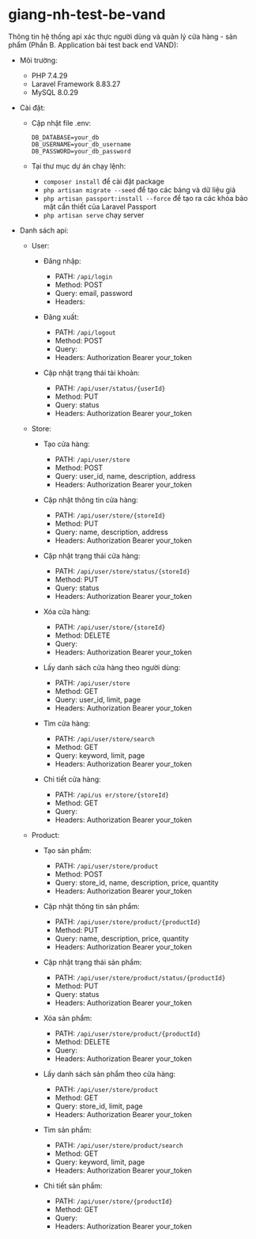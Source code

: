 # giang-nh-test-be-vand

Thông tin hệ thống api xác thực người dùng và quản lý cửa hàng - sản phẩm (Phần B. Application bài test back end VAND):

- Môi trường:
    - PHP 7.4.29
    - Laravel Framework 8.83.27
    - MySQL 8.0.29

- Cài đặt:
    - Cập nhật file .env:

        ```
        DB_DATABASE=your_db
        DB_USERNAME=your_db_username
        DB_PASSWORD=your_db_password
        ```

    - Tại thư mục dự án chạy lệnh:
        + `composer install` để cài đặt package
        + `php artisan migrate --seed` để tạo các bảng và dữ liệu giả
        + `php artisan passport:install --force` để tạo ra các khóa bảo mật cần thiết của Laravel Passport
        + `php artisan serve` chạy server

- Danh sách api:
    * User:
        - Đăng nhập:
            + PATH: `/api/login`
            + Method: POST
            + Query: email, password
            + Headers:

        - Đăng xuất:
            + PATH: `/api/logout`
            + Method: POST
            + Query:
            + Headers: Authorization Bearer your_token

        - Cập nhật trạng thái tài khoản:
            + PATH: `/api/user/status/{userId}`
            + Method: PUT
            + Query: status
            + Headers: Authorization Bearer your_token

    * Store:
        - Tạo cửa hàng:
            + PATH: `/api/user/store`
            + Method: POST
            + Query: user_id, name, description, address
            + Headers: Authorization Bearer your_token

        - Cập nhật thông tin cửa hàng:
            + PATH: `/api/user/store/{storeId}`
            + Method: PUT
            + Query: name, description, address
            + Headers: Authorization Bearer your_token

        - Cập nhật trạng thái cửa hàng:
            + PATH: `/api/user/store/status/{storeId}`
            + Method: PUT
            + Query: status
            + Headers: Authorization Bearer your_token

        - Xóa cửa hàng:
            + PATH: `/api/user/store/{storeId}`
            + Method: DELETE
            + Query:
            + Headers: Authorization Bearer your_token

        - Lấy danh sách cửa hàng theo người dùng:
            + PATH: `/api/user/store`
            + Method: GET
            + Query: user_id, limit, page
            + Headers: Authorization Bearer your_token

        - Tìm cửa hàng:
            + PATH: `/api/user/store/search`
            + Method: GET
            + Query: keyword, limit, page
            + Headers: Authorization Bearer your_token

        - Chi tiết cửa hàng:
            + PATH: `/api/us er/store/{storeId}`
            + Method: GET
            + Query:
            + Headers: Authorization Bearer your_token

    * Product:
        - Tạo sản phẩm:
            + PATH: `/api/user/store/product`
            + Method: POST
            + Query: store_id, name, description, price, quantity
            + Headers: Authorization Bearer your_token

        - Cập nhật thông tin sản phẩm:
            + PATH: `/api/user/store/product/{productId}`
            + Method: PUT
            + Query: name, description, price, quantity
            + Headers: Authorization Bearer your_token

        - Cập nhật trạng thái sản phẩm:
            + PATH: `/api/user/store/product/status/{productId}`
            + Method: PUT
            + Query: status
            + Headers: Authorization Bearer your_token

        - Xóa sản phẩm:
            + PATH: `/api/user/store/product/{productId}`
            + Method: DELETE
            + Query:
            + Headers: Authorization Bearer your_token

        - Lấy danh sách sản phẩm theo cửa hàng:
            + PATH: `/api/user/store/product`
            + Method: GET
            + Query: store_id, limit, page
            + Headers: Authorization Bearer your_token

        - Tìm sản phẩm:
            + PATH: `/api/user/store/product/search`
            + Method: GET
            + Query: keyword, limit, page
            + Headers: Authorization Bearer your_token

        - Chi tiết sản phẩm:
            + PATH: `/api/user/store/{productId}`
            + Method: GET
            + Query:
            + Headers: Authorization Bearer your_token

